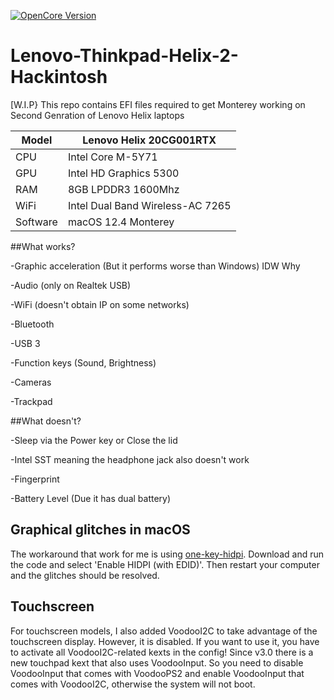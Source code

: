 [![OpenCore Version](https://img.shields.io/badge/OpenCore-0.8.3-green.svg)](https://github.com/SkyrilHD/Dell-E7250-Hackintosh/)


# Lenovo-Thinkpad-Helix-2-Hackintosh
[W.I.P} This repo contains EFI files required to get Monterey working on Second Genration of Lenovo Helix laptops


Model | Lenovo Helix 20CG001RTX
------------- | ---------------
CPU | Intel Core M-5Y71
GPU | Intel HD Graphics 5300
RAM | 8GB LPDDR3 1600Mhz
WiFi | Intel Dual Band Wireless-AC 7265
Software | macOS 12.4 Monterey

##What works?

-Graphic acceleration (But it performs worse than Windows) IDW Why

-Audio (only on Realtek USB)

-WiFi (doesn't obtain IP on some networks)

-Bluetooth

-USB 3

-Function keys (Sound, Brightness)

-Cameras

-Trackpad

##What doesn't?

-Sleep via the Power key or Close the lid

-Intel SST meaning the headphone jack also doesn't work

-Fingerprint

-Battery Level (Due it has dual battery)





## Graphical glitches in macOS

The workaround that work for me is using [one-key-hidpi](https://github.com/xzhih/one-key-hidpi). Download and run the code and select 'Enable HIDPI (with EDID)'. Then restart your computer and the glitches should be resolved.


## Touchscreen

For touchscreen models, I also added VoodooI2C to take advantage of the touchscreen display. However, it is disabled. If you want to use it, you have to activate all VoodooI2C-related kexts in the config! Since v3.0 there is a new touchpad kext that also uses VoodooInput. So you need to disable VoodooInput that comes with VoodooPS2 and enable VoodooInput that comes with VoodooI2C, otherwise the system will not boot.

